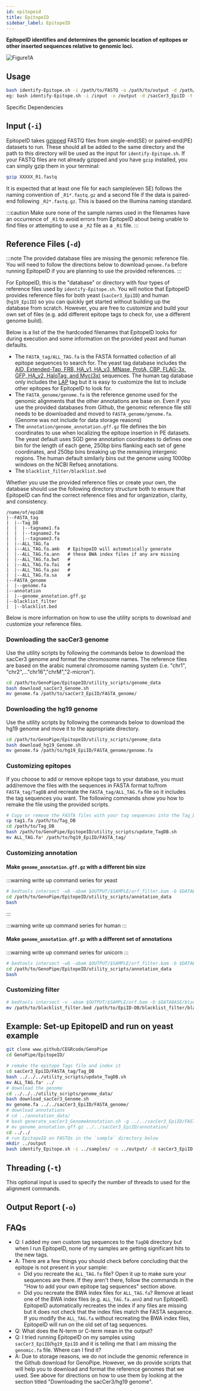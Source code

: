 ```yaml
---
id: epitopeid
title: EpitopeID
sidebar_label: EpitopeID
---
```


<!-- ![epitopeid-icon] -->

__EpitopeID identifies and determines the genomic location of epitopes or other inserted sequences relative to genomic loci.__

![Figure1A]

## Usage
```bash
bash identify-Epitope.sh -i /path/to/FASTQ -o /path/to/output -d /path/to/genome/database -t <Threads - Default 1>
eg: bash identify-Epitope.sh -i /input -o /output -d /sacCer3_EpiID -t 2
```


Specific Dependencies


## Input (`-i`)

EpitopeID takes [gzipped][gzip-man] FASTQ files from single-end(SE) or paired-end(PE) datasets to run. These should all be added to the same directory and the path to this directory will be used as the input for `identify-Epitope.sh`. If your FASTQ files are not already gzipped and you have `gzip` installed, you can simply gzip them in your terminal:

```bash
gzip XXXXX_R1.fastq
```

It is expected that at least one file for each sample(even SE) follows the naming convention of `_R1*.fastq.gz` and a second file if the data is paired-end following `_R2*.fastq.gz`. This is based on the Illumina naming standard.

:::caution
Make sure none of the sample names used in the filenames have an occurrence of `_R1` to avoid errors from EpitopeID about being unable to find files or attempting to use a `_R2` file as a `_R1` file.
:::



## Reference Files (`-d`)

:::note
The provided database files are missing the genomic reference file. You will need to follow the directions below to download `genome.fa` before running EpitopeID if you are planning to use the provided references.
:::

For EpitopeID, this is the "database" or directory with four types of reference files used by `identify-Epitope.sh`. You will notice that EpitopeID provides reference files for both yeast (`sacCer3_EpiID`) and human (`hg19_EpiID`) so you can quickly get started without building up the database from scratch. However, you are free to customize and build your own set of files (e.g. add different epitope tags to check for, use a different genome build).

Below is a list of the the hardcoded filenames that EpitopeID looks for during execution and some information on the provided yeast and human defaults.

* The `FASTA_tag/ALL_TAG.fa` is the FASTA formatted collection of all epitope sequences to search for. The yeast tag database includes the [AID, Extended-Tap,  FRB, HA_v1, HA_v3, MNase, ProtA, CBP, FLAG-3x, GFP, HA_v2, HaloTag, and Myc(3x)][tag-ref] sequences. The human tag database only includes the [LAP][lap-ref] tag but it is easy to customize the list to include other epitopes for EpitopeID to look for.
* The `FASTA_genome/genome.fa` is the reference genome used for the genomic alignments that the other annotations are base on. Even if you use the provided databases from Github, the genomic reference file still needs to be downloaded and moved to `FASTA_genome/genome.fa`. (Genome was not include for data storage reasons)
* The `annotation/genome_annotation.gff.gz` file defines the bin coordinates to use when localizing the epitope insertion in PE datasets. The yeast default uses SGD gene annotation coordinates to defines one bin for the length of each gene, 250bp bins flanking each set of gene coordinates, and 250bp bins breaking up the remaining intergenic regions. The human default similarly bins out the genome using 1000bp windows on the NCBI Refseq annotations.
* The `blacklist_filter/blacklist.bed`


Whether you use the provided reference files or create your own, the database should use the following directory structure both to ensure that EpitopeID can find the correct reference files and for organization, clarity, and consistency.
```
/name/of/epiDB
|--FASTA_tag
|  |--Tag_DB
|  |  |--tagname1.fa
|  |  |--tagname2.fa
|  |  |--tagname3.fa
|  |--ALL_TAG.fa
|  |--ALL_TAG.fa.amb   # EpitopeID will automatically generate
|  |--ALL_TAG.fa.ann   # these BWA index files if any are missing
|  |--ALL_TAG.fa.bwt   #
|  |--ALL_TAG.fa.fai   #
|  |--ALL_TAG.fa.pac   #
|  |--ALL_TAG.fa.sa    #
|--FASTA_genome
|  |--genome.fa
|--annotation
|  |--genome_annotation.gff.gz
|--blacklist_filter
|  |--blacklist.bed
```

Below is more information on how to use the utility scripts to download and customize your reference files.


### Downloading the sacCer3 genome

Use the utility scripts by following the commands below to download the sacCer3 genome and format the chromosome names. The reference files are based on the arabic numeral chromosome naming system (i.e. "chr1", "chr2",..."chr16","chrM","2-micron").

```bash
cd /path/to/GenoPipe/EpitopeID/utility_scripts/genome_data
bash download_sacCer3_Genome.sh
mv genome.fa /path/to/sacCer3_EpiID/FASTA_genome/
```

### Downloading the hg19 genome

Use the utility scripts by following the commands below to download the hg19 genome and move it to the appropriate directory.

```bash
cd /path/to/GenoPipe/EpitopeID/utility_scripts/genome_data
bash download_hg19_Genome.sh
mv genome.fa /path/to/hg19_EpiID/FASTA_genome/genome.fa
```


### Customizing epitopes

If you choose to add or remove epitope tags to your database, you must add/remove the files with the sequences in FASTA format to/from `FASTA_tag/TagDB` and recreate the `FASTA_tag/ALL_TAG.fa` file so it includes the tag sequences you want. The following commands show you how to remake the file using the provided scripts.

```bash
# Copy or remove the FASTA files with your tag sequences into the Tag_DB directory
cp tag1.fa /path/to/Tag_DB
cd /path/to/Tag_DB
bash /path/to/GenoPipe/EpitopeID/utility_scripts/update_TagDB.sh
mv ALL_TAG.fa* /path/to/hg19_EpiID/FASTA_tag/
```



### Customizing annotation


#### Make `genome_annotation.gff.gz` with a different bin size


:::warning
write up command series for yeast
```bash
# bedtools intersect -wb -abam $OUTPUT/$SAMPLE/orf_filter.bam -b $DATABASE/annotation/genome_annotation.gff.gz -bed > $OUTPUT/$SAMPLE/align-pe.out
cd /path/to/GenoPipe/EpitopeID/utility_scripts/annotation_data
bash

```
:::



:::warning
write up command series for human
:::

#### Make `genome_annotation.gff.gz` with a different set of annotations


:::warning
write up command series for unicorn
:::

```bash
# bedtools intersect -wb -abam $OUTPUT/$SAMPLE/orf_filter.bam -b $DATABASE/annotation/genome_annotation.gff.gz -bed > $OUTPUT/$SAMPLE/align-pe.out
cd /path/to/GenoPipe/EpitopeID/utility_scripts/annotation_data
bash

```



### Customizing filter

```bash
# bedtools intersect -v -abam $OUTPUT/$SAMPLE/orf.bam -b $DATABASE/blacklist_filter/blacklist.bed > $OUTPUT/$SAMPLE/orf_filter.bam
mv /path/to/blacklist_filter.bed /path/to/EpiID-DB/blacklist_filter/blacklist.bed
```



<!-- ### Custom genome from scratch

```bash
EPITOPEID=/path/to/GenoPipe/EpitopeID
# outline new directory structure
mkdir unicorn_EpiID
cd unicorn_EpiID
mkdir FASTA_genome
mkdir -p FASTA_tag/TagDB
mkdir annotation
mkdir blacklist_filter
# copy over genome
cp /path/to/unicorn/genome.fa FASTA_genome/genome.fa
# copy over tag sequences
cp /path/to/tag/sequences/*.fa FASTA_tag/TagDB/
cd $EPITOPEID/utility_scripts

``` -->

## Example: Set-up EpitopeID and run on yeast example
```bash
git clone www.github/CEGRcode/GenoPipe
cd GenoPipe/EpitopeID/

# remake the epitope Tags file and index it
cd sacCer3_EpiID/FASTA_tag/Tag_DB
bash ../../../utility_scripts/update_TagDB.sh
mv ALL_TAG.fa* ../
# download the genome
cd ../../../utility_scripts/genome_data/
bash download_sacCer3_Genome.sh
mv genome.fa ../../sacCer3_EpiID/FASTA_genome/
# download annotations
# cd ../annotation_data/
# bash generate_sacCer3_GenomeAnnotation.sh -g ../../sacCer3_EpiID/FASTA_genome/genome.fa -b 250
# mv genome_annotation.gff.gz ../../sacCer3_EpiID/annotation/
cd ../../
# run EpitopeID on FASTQs in the `sample` directory below
mkdir ../output
bash identify_Epitope.sh -i ../samples/ -o ../output/ -d sacCer3_EpiID -t 4
```






## Threading (`-t`)

This optional input is used to specify the number of threads to used for the alignment commands.



## Output Report (`-o`)





## FAQs

* Q: I added my own custom tag sequences to the `TagDB` directory but when I run EpitopeID, none of my samples are getting significant hits to the new tags.
* A: There are a few things you should check before concluding that the epitope is not present in your sample:
  * Did you recreate the `ALL_TAG.fa` file? Open it up to make sure your sequences are there. If they aren't there, follow the commands in the "How to add your own epitope tag sequences" section above.
  * Did you recreate the BWA index files for `ALL_TAG.fa`? Remove at least one of the BWA index files (e.g. `ALL_TAG.fa.ann`) and run EpitopeID. EpitopeID automatically recreates the index if any files are missing but it does not check that the index files match the FASTA sequence. If you modify the `ALL_TAG.fa` without recreating the BWA index files, EpitopeID will run on the old set of tag sequences.
* Q: What does the N-term or C-term mean in the output?
* Q: I tried running EpitopeID on my samples using `sacCer3_EpiID`/`hg19_EpiID` and it is telling me that I am missing the `genomic.fa` file. Where can I find it?
* A: Due to storage reasons, we do not include the genomic reference in the Github download for GenoPipe. However, we do provide scripts that will help you to download and format the reference genomes that we used. See above for directions on how to use them by looking at the section titled "Downloading the sacCer3/hg19 genome".


[gzip-man]:https://www.gnu.org/software/gzip/manual/gzip.html
[AID-ref]:www.google.com
[Extended-Tap-ref]:www.google.com
[FRB-ref]:www.google.com
[HA_v1-ref]:www.google.com
[HA_v3-ref]:www.google.com
[MNase-ref]:www.google.com
[ProtA-ref]:www.google.com
[CBP-ref]:www.google.com
[FLAG-3x-ref]:www.google.com
[GFP-ref]:www.google.com
[HA_v2-ref]:www.google.com
[HaloTag-ref]:www.google.com
[Myc(3x)-ref]:www.google.com
[tag-ref]:www.google.com
[lap-ref]:www.google.com


[epitopeid-icon]:../static/genopipe-img/epitopeid-icon.png
[Figure1A]:../static/genopipe-img/figure1a.png
